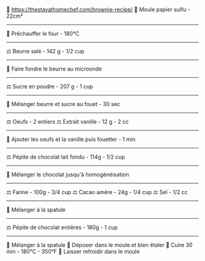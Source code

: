 🔗 https://thestayathomechef.com/brownie-recipe/
🔪 Moule papier sulfu - 22cm²
***
🔧 Préchauffer le four - 180°C
***
⚖ Beurre salé - 142 g - 1/2 cup
***
🔧 Faire fondre le beurre au microonde
***
⚖ Sucre en poudre - 207 g - 1 cup
***
🔧 Mélanger beurre et sucre au fouet - 30 sec
***
⚖ Oeufs - 2 entiers
⚖ Extrait vanille - 12 g - 2 cc
***
🔧 Ajouter les oeufs et la vanille puis fouetter - 1 min
***
⚖ Pépite de chocolat lait fondu - 114g - 1/2 cup
***
🔧 Mélanger le chocolat jusqu'à homogénéisation
***
⚖ Farine - 100g - 3/4 cup
⚖ Cacao amère - 24g - 1/4 cup
⚖ Sel - 1/2 cc
***
🔧 Mélanger à la spatule
***
⚖ Pépite de chocolat entières - 180g - 1 cup
***
🔧 Mélanger à la spatule
🔧 Déposer dans le moule et bien étaler
🔧 Cuire 30 min - 180°C - 350°F
🔧 Laisser refroidir dans le moule